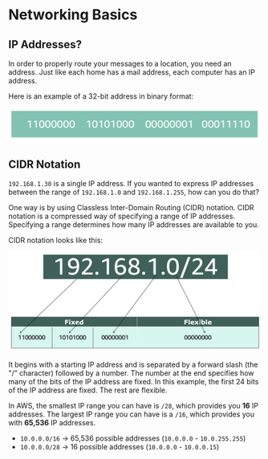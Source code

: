 # Networking Basics

## IP Addresses?

In order to properly route your messages to a location, you need an address. Just like each home has a mail address, each computer has an IP address.

Here is an example of a 32-bit address in binary format: 

![](images/ip.png)


## CIDR Notation

`192.168.1.30` is a single IP address. If you wanted to express IP addresses between the range of `192.168.1.0` and `192.168.1.255`, how can you do that?

One way is by using Classless Inter-Domain Routing (CIDR) notation. CIDR notation is a compressed way of specifying a range of IP addresses. Specifying a range determines how many IP addresses are available to you. 

CIDR notation looks like this: 

![](images/cidr.png)

It begins with a starting IP address and is separated by a forward slash (the "/” character) followed by a number. The number at the end specifies how many of the bits of the IP address are fixed. In this example, the first 24 bits of the IP address are fixed. The rest are flexible.

In AWS, the smallest IP range you can have is `/28`, which provides you **16** IP addresses. The largest IP range you can have is a `/16`, which provides you with **65,536** IP addresses.

- `10.0.0.0/16` -> 65,536 possible addresses (`10.0.0.0` - `10.0.255.255`)
- `10.0.0.0/28` -> 16 possible addresses (`10.0.0.0` - `10.0.0.15`)
